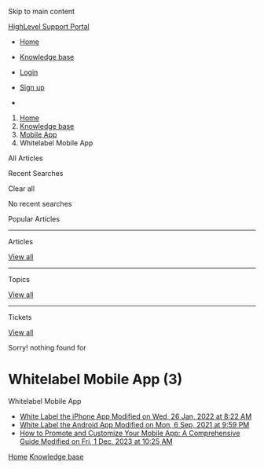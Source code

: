 Skip to main content

[ HighLevel Support Portal ](https://help.gohighlevel.com)

  * [ Home ](/support/home)
  * [ Knowledge base ](/support/solutions)

  * [Login](/support/login)
  * [Sign up](/support/signup)
  * 

  1. [Home](/support/home)
  2. [Knowledge base](/support/solutions)
  3. [Mobile App](/support/solutions/48000455168)
  4. Whitelabel Mobile App

All  Articles 

Recent Searches

Clear all

No recent searches

Popular Articles

* * *

Articles

[View all](/support/search/solutions)

* * *

Topics

[View all](/support/search/topics)

* * *

Tickets

[View all](/support/search/tickets)

Sorry! nothing found for   

# Whitelabel Mobile App (3)

Whitelabel Mobile App

  * [ White Label the iPhone App Modified on Wed, 26 Jan, 2022 at 8:22 AM  ](/support/solutions/articles/48000982208-white-label-the-iphone-app)
  * [ White Label the Android App Modified on Mon, 6 Sep, 2021 at 9:59 PM  ](/support/solutions/articles/48000982209-white-label-the-android-app)
  * [ How to Promote and Customize Your Mobile App: A Comprehensive Guide Modified on Fri, 1 Dec, 2023 at 10:25 AM  ](/support/solutions/articles/155000000089-how-to-promote-and-customize-your-mobile-app-a-comprehensive-guide)

[Home](/support/home) [Knowledge base](/support/solutions)
